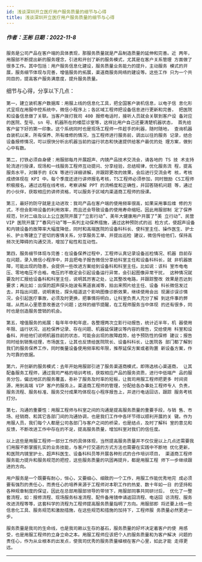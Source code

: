 ```yaml
---
id: 浅谈深圳开立医疗用户服务质量的细节与心得
title: 浅谈深圳开立医疗用户服务质量的细节与心得
---
```

##### 作者：王彬 日期：2022-11-8

    服务是公司产品在客户端的具体表现，那服务质量就是产品制造质量的延伸和完善。近 两年，用服部不断提出新的服务理念，引进和开创了新的服务模式，尤其是在客户关系管理 方面做了很多工作。其中包括：用户服务信息化建设，服务质量业务能力的提升，主动服务 模式的开展，服务细节体现与完善，增值服务的拓展，渠道商服务网络的建设等。这些工作 只为一个共同目的，提高客户服务满意度，提升服务质量。

细节与心得，分享以下几点： 

    第一，建立装机客户数据库：用服上线的信息化工具，把全国客户装机信息，以电子信 息化形式呈现在用服中控系统中，微信小程序上；各区域工程师把设备信息进行更新和完善， 把医院和设备信息做了关联。当客户拨打我司 400 报修电话时，接听人员就会关联到客户设 备对应的医院、型号、sn 号、机器所在的楼层诊室等，这样比用户自己还要清楚机器状态， 首先给客户留下好的第一印象。这个系统同时也是现场工程师一件趁手的利器，随时随地， 查询机器自装机以来，所有保养、所有维修的情况，当工程师进行服务前，调出以往的服务 记录，结合设备报修情况，可以很快分析出机器当前的运行状态和快速提供给客户最优的处 理方案，做到心中有数。

    第二，打铁必须自身硬：用服部每月开展超声、内镜产品技术交流会，请各地的 TS 技 术支持轮流进行授课，现场和一线服务工程师互动提问、分享经验，总结规律，优化服务流 程，提高服务水平，对棘手的 ECN 等进行详细讲解，并跟踪更改的效果，会后进行交流会考 核，考核成绩体现在 KPI 中。每个季度还进行讲师报名考核，TS工程师必须参加，同时鼓励 CS工程师积极报名，通过远程在线考核，考察讲解 PPT 的流畅度和正确性，并回答随机问题 等，通过的小伙伴，获取相应的讲师资格，可以服务于区域内渠道商工程师的授课。

    第三，最好的防守就是主动进攻：我司产品在客户端的使用频率很高，如果采用事后维 修的方式，不但会影响设备的利用效率，而且还会导致设备的使用寿命缩短。因此用服部制 定了保养规范，针对二级及以上公立医院开展了“立影行动”、美年大健康用户开展了“美 立行动”、⺠营 VIP 医院开展了“春⻛行动”等一系列主动保养措施，通过这种预防式的巡 检方式，使超声设备和内镜设备的故障率大幅度降低，同时和高端医院的设备科科⻓、使科室主任、操作医生、护士⻓、护士等建立了密切的客情关系，分享服务工单、并提出巡检 建议，微信传给他们，保持高频次无障碍的沟通交流，增加了粘性和互动性。

    第四，服务细节体现与完善：在设备保养过程中，工程师认真记录设备巡检情况、机器 目前存在问题，录入微信小程序中，并且把电子报告微信分享给科室主任和设备科科⻓，就 非机器故障，可能出现的隐患，会提供一些改进方案给到设备科和科室主任。比如说：该科 室市电电压、零地电压不合格，电压的不稳定会引起设备运行异常，会引起图像异常干扰， 这种情况就要及时汇报给设备科和科室主任，说明其厉害之处，让其整改电路，并跟踪整改 效果是否达到要求；再比如：出保的超声探头始波有黑道衰减等，拍出来照片给主任、设备 科⻓微信发过去，并指出问题，说明害处，探头暗道这个影响图像诊断效果，继续使用会出 现漏诊误诊情况，会引起医疗事故，必须及时更换，把事情将明白，让科室负责人充分了解 到这件事的弊端，从而从心里愿意改善这个问题；这样的细节提醒，在工程师服务当中体现 的还有很多，同时也是创造服务营销的机会。

    第五，增值服务的拓展：每年年中和年底，各整理两次立影行动报告，统计近半年，机 器使用年限、运行状况、巡检保养记录、存在问题、机器延保建议等内容的报告，交给使用 科室和设备科，并给他们说明机器目前的状态，可能会出现的故障趋势，给予预防性的保修 建议；报告同时给到销售经理，市场医生，让其也反馈给医院院⻓、设备科科⻓，让医院各 部⻔都了解到我们的服务保养工作，同时衡量设备使用频率和年限，推荐延保方案或者购置 新设备方案，作为可靠的依据。

    第六，开创新的服务模式：去年开始用服部引进了服务渠道商模式，即筛选核心渠道商， 让其配备服务工程师，通过我司严格的培训考核，获取相应产品的服务资质，进行中低端产 品的服务分包，偏远地区的服务覆盖，弥补了服务及时率的短板，让我司用服工程师把更多 时间资源，用到高端 VIP 客户的服务上。渠道商工程师的管理，分配给各办事处工程师专人 负责，服务流程、服务标准、服务交付成果均体现在小程序报告上，并进行电话回访，跟踪 服务考核打分。

    第七，沟通的重要性：用服工程师与科室之间的沟通是提高服务质量的重要手段，与销 售、市场、经销商、和其它各部⻔间的沟通协调，也是我们工作中各环节得以顺利开展的关 键。作为用服人员，我们每个人都是公司各部⻔与客户之间的桥梁，也是结点，及时了解科 室的意⻅和反馈，不断改进工作中存在的不足，提高服务质量，增加科室对我们的信任度。

    以上这些是用服工程师一部分工作的具体体现，当然提高服务质量并不仅仅是以上几点还需要我们用服不断掌握扎实的业务技能，与客户打交道的方式方法也需要在实践中不断地 优化更新，和医院内镜室护士、超声科医生、设备科科员等开展各种形式的合作培训项目， 渠道商工程师服务能力提升和服务规范的把控，这些服务质量的巩固再提升，都是用服工程 师下一步继续跟进的方向。

    用户服务是一个既要有耐心，恒心，又要细心、细致的一个工作，用服工作能优秀地完 成必须要有强烈的责任心，而责任心的培养来源于工程师对本职工作的热爱、数十年如一日 的坚持和各种规章制度的保证，因此在总部用服部领导的带领下，用服部同事共同研讨后， 优化了一整套流程，如：报修流程、现场服务标准流程、配件备用镜申请返回流程、电话回 访流程、服务改进流程等等，这套科学的流程为工程师提高服务质量指明了方向。用服部即 将还要上线一些信息化工具、服务规范和激励措施，在这些规范和措施的加持下，工程师服 务质量必然更进一步。

    服务质量是我司的生命线，也是我司赖以生存的基石，服务质量的好坏决定着客户的使 用感受，也是用服工程师的立身立命之本。用服工程师应该把个人的服务质量和为客户解决 问题的责任心，作为从业根本的出发点，使我司优秀的服务质量植根在客户心里，如此才能 走得更远。

---
